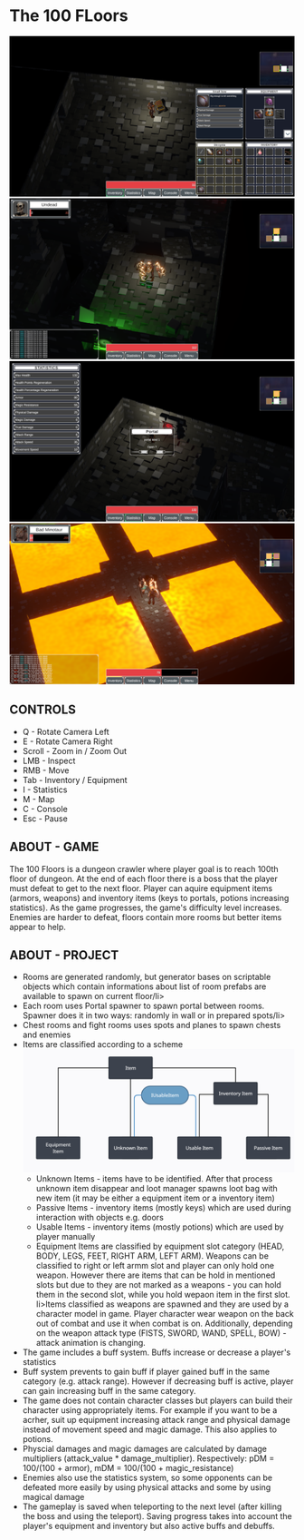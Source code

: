 <h1>The 100 FLoors</h1>


<tbody>
  <tr>
    <td><img src="readme/screenshots/ss1.PNG" alt="screenshoot1"></td>
    <td><img src="readme/screenshots/ss2.PNG" alt="screenshoot2"></td>
  </tr>
  <tr>
    <td><img src="readme/screenshots/ss3.PNG" alt="screenshoot3"></td>
    <td><img src="readme/screenshots/ss4.png" alt="screenshoot4"></td>
  </tr>
</tbody>
</table>

<h2>CONTROLS</h2>

<ul>
    <li>Q - Rotate Camera Left</li>
    <li>E - Rotate Camera Right
    <li>Scroll - Zoom in / Zoom Out</li>
    <li>LMB - Inspect</li>
    <li>RMB - Move</li>
    <li>Tab - Inventory / Equipment</li>
    <li>I - Statistics</li>
    <li>M - Map</li>
    <li>C - Console</li>
    <li>Esc - Pause</li>
</ul>

<h2>ABOUT - GAME</h2>
<p>The 100 Floors is a dungeon crawler where player goal is to reach 100th floor of dungeon. 
    At the end of each floor there is a boss that the player must defeat to get to the next floor. 
    Player can aquire equipment items (armors, weapons) and inventory items (keys to portals, potions increasing statistics). 
    As the game progresses, the game's difficulty level increases. Enemies are harder to defeat, floors contain more rooms but better items appear to help.
</p>
<h2>ABOUT - PROJECT</h2>
<ul>
    <li>Rooms are generated randomly, but generator bases on scriptable objects which contain informations about list of room prefabs are available to spawn on current floor/li>
    <li>Each room uses Portal spawner to spawn portal between rooms. Spawner does it in two ways: randomly in wall or in prepared spots/li>
    <li>Chest rooms and fight rooms uses spots and planes to spawn chests and enemies</li>
    <li>Items are classified according to a scheme
      <img src="readme/items_classification.PNG" alt="items_classification">
        <ul>
            <li>Unknown Items - items have to be identified. After that process unknown item disappear and loot manager spawns loot bag with new item (it may be either a equipment item or a inventory item)</li>
            <li>Passive Items - inventory items (mostly keys) which are used during interaction with objects e.g. doors</li>
            <li>Usable Items - inventory items (mostly potions) which are used by player manually</li>
            <li>Equipment Items are classified by equipment slot category (HEAD, BODY, LEGS, FEET, RIGHT ARM, LEFT ARM). Weapons can be classified to right or left armm slot and player can only hold one weapon. 
                However there are items that can be hold in mentioned slots but due to they are not marked as a weapons - you can hold them in the second slot, while you hold wepaon item in the first slot. </li>
              li>Items classified as weapons are spawned and they are used by a character model in game. Player character wear weapon on the back out of combat and use it when combat is on. Additionally, depending on the weapon attack type (FISTS, SWORD, WAND, SPELL, BOW) - attack animation is changing.</li>
        </ul>
    </li>
          
  <li>The game includes a buff system. Buffs increase or decrease a player's statistics</li>
  <li>Buff system prevents to gain buff if player gained buff in the same category (e.g. attack range). However if decreasing buff is active, player can gain increasing buff in the same category.</li>
  <li>The game does not contain character classes but players can build their character using appropriately items. For example if you want to be a acrher, suit up equipment increasing attack range and physical damage instead of movement speed and magic damage. This also applies to potions.</li>
  <li>Physcial damages and magic damages are calculated by damage multipliers (attack_value * damage_multiplier).  Respectively: pDM = 100/(100 + armor), mDM = 100/(100 + magic_resistance)</li>
  <li>Enemies also use the statistics system, so some opponents can be defeated more easily by using physical attacks and some by using magical damage</li>
  <li>The gameplay is saved when teleporting to the next level (after killing the boss and using the teleport). Saving progress takes into account the player's equipment and inventory but also active buffs and debuffs.</li>
  </ul>
